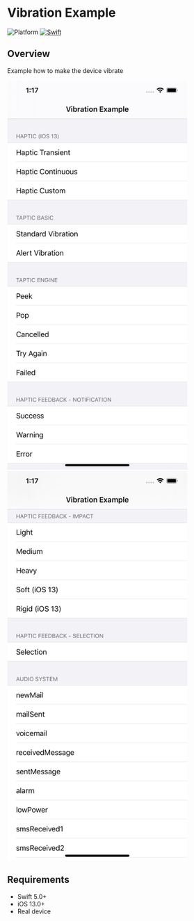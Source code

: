 # Vibration Example


![Platform](https://img.shields.io/cocoapods/p/SquishButton.svg?style=flat)
[![Swift](https://img.shields.io/badge/Swift-5-orange.svg?style=flat)](https://developer.apple.com/swift)

## Overview
Example how to make the device vibrate

<img src="https://github.com/oliver-anh-nguyen/swift_vibration_haptic/blob/master/Vibaration/Vibaration/screenshot1.png" width="414" height="896">

<img src="https://github.com/oliver-anh-nguyen/swift_vibration_haptic/blob/master/Vibaration/Vibaration/screenshot2.png" width="414" height="896">

## Requirements
- Swift 5.0+
- iOS 13.0+
- Real device
